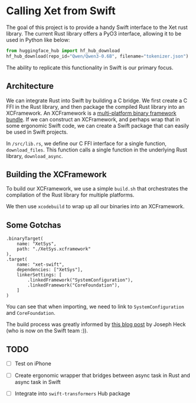 # Calling Xet from Swift

The goal of this project is to provide a handy Swift interface to the Xet rust library.
The current Rust library offers a PyO3 interface, allowing it to be used in Python like below:

```python
from huggingface_hub import hf_hub_download
hf_hub_download(repo_id="Qwen/Qwen3-0.6B", filename="tokenizer.json")
```

The ability to replicate this functionality in Swift is our primary focus.

## Architecture

We can integrate Rust into Swift by building a C bridge. We first create a C FFI in the Rust library, and then 
package the compiled Rust library into an XCFramework. An XCFramework is a [multi-platform binary framework
bundle](https://developer.apple.com/documentation/xcode/creating-a-multi-platform-binary-framework-bundle).
If we can construct an XCFramework, and perhaps wrap that in some ergonomic Swift code, we can create a Swift package
that can easily be used in Swift projects.

In `/src/lib.rs`, we define our C FFI interface for a single function, `download_files`. This function calls a single function
in the underlying Rust library, `download_async`.

## Building the XCFramework
To build our XCFramework, we use a simple `build.sh` that orchestrates the compilation of the Rust library for multiple
platforms.

We then use `xcodebuild` to wrap up all our binaries into an XCFramework.

## Some Gotchas

```
.binaryTarget(
    name: "XetSys",
    path: "./XetSys.xcframework"
),
.target(
    name: "xet-swift",
    dependencies: ["XetSys"],
    linkerSettings: [
        .linkedFramework("SystemConfiguration"),
        .linkedFramework("CoreFoundation"),
    ]
)
```

You can see that when importing, we need to link to `SystemConfiguration` and `CoreFoundation`.

The build process was greatly informed by [this blog post](https://rhonabwy.com/2023/02/10/creating-an-xcframework/) by
Joseph Heck (who is now on the Swift team :)).

## TODO

- [ ] Test on iPhone
- [ ] Create ergonomic wrapper that bridges between async task in Rust and async task in Swift
- [ ] Integrate into `swift-transformers` Hub package


